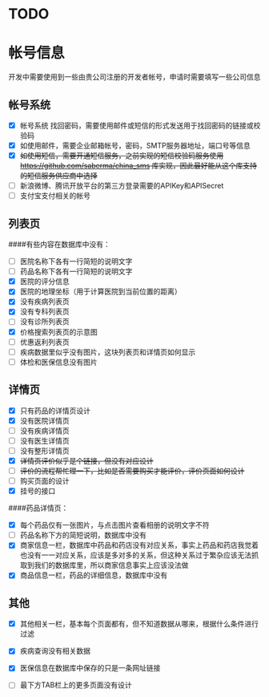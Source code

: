 TODO
===

帐号信息
===
开发中需要使用到一些由贵公司注册的开发者帐号，申请时需要填写一些公司信息

帐号系统
---
* [x] 帐号系统 找回密码，需要使用邮件或短信的形式发送用于找回密码的链接或校验码
* [x] 如使用邮件，需要企业邮箱帐号，密码，SMTP服务器地址，端口号等信息
* [x] ~~如使用短信，需要开通短信服务，之前实现的短信校验码服务使用 https://github.com/saberma/china_sms 库实现，因此最好能从这个库支持的短信服务供应商中选择~~
* [ ] 新浪微博、腾讯开放平台的第三方登录需要的APIKey和APISecret
* [ ] 支付宝支付相关的帐号

列表页
---
####有些内容在数据库中没有：
* [ ] 医院名称下各有一行简短的说明文字
* [ ] 药品名称下各有一行简短的说明文字
* [x] 医院的评分信息
* [x] 医院的地理坐标（用于计算医院到当前位置的距离）
* [x] 没有疾病列表页
* [x] 没有专科列表页
* [ ] 没有诊所列表页
* [x] 价格搜索列表页的示意图
* [ ] 优惠返利列表页
* [ ] 疾病数据里似乎没有图片，这块列表页和详情页如何显示
* [ ] 体检和医保信息没有图片

详情页
---
* [x] 只有药品的详情页设计
* [x] 没有医院详情页
* [ ] 没有疾病详情页
* [ ] 没有医生详情页
* [ ] 没有整形详情页
* [x] ~~详情页评价似乎是个链接，但没有对应设计~~
* [ ] ~~评价的流程帮忙理一下，比如是否需要购买才能评价，评价页面如何设计~~
* [ ] 购买页面的设计
* [x] 挂号的接口

####药品详情页：
* [x] 每个药品仅有一张图片，与点击图片查看相册的说明文字不符
* [ ] 药品名称下方的简短说明，数据库中没有
* [x] 商家信息一栏，数据库中药品和药店没有对应关系，事实上药品和药店我觉着也没有一一对应关系，应该是多对多的关系，但这种关系过于繁杂应该无法抓取到我们的数据库里，所以商家信息事实上应该没法做
* [x] 商品信息一栏，药品的详细信息，数据库中没有

其他
---
* [x] 其他相关一栏，基本每个页面都有，但不知道数据从哪来，根据什么条件进行过滤
* [x] 疾病查询没有相关数据
* [x] 医保信息在数据库中保存的只是一条网址链接
* [ ] 最下方TAB栏上的更多页面没有设计





